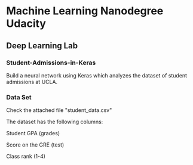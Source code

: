 # Machine Learning Nanodegree Udacity

## Deep Learning Lab

### Student-Admissions-in-Keras

Build a neural network using Keras which analyzes the dataset of student admissions at UCLA.

### Data Set

Check the attached file "student_data.csv"

The dataset has the following columns:

Student GPA (grades)

Score on the GRE (test)

Class rank (1-4)
